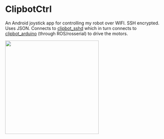 # ClipbotCtrl

An Android joystick app for controlling my robot over WIFI. SSH encrypted. Uses JSON. Connects to <a href="https://github.com/static55/clipbot_sshd">clipbot_sshd</a> which in turn connects to <a href="https://github.com/static55/clipbot_arduino">clipbot_arduino</a> (through ROS/rosserial) to drive the motors.

<img src="https://github.com/static55/ClipbotCtrl/blob/master/screenshot.jpg" width="300">
